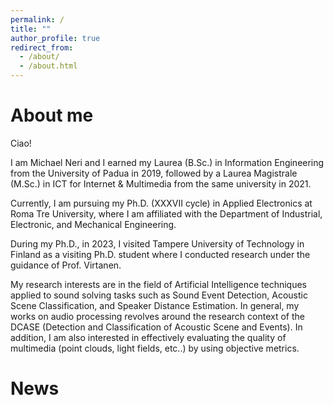 ```yaml
---
permalink: /
title: ""
author_profile: true
redirect_from: 
  - /about/
  - /about.html
---
```


About me 
======
Ciao! 

I am Michael Neri and I earned my Laurea (B.Sc.) in Information Engineering from the University of Padua in 2019, followed by a Laurea Magistrale (M.Sc.) in ICT for Internet & Multimedia from the same university in 2021. 

Currently, I am pursuing my Ph.D. (XXXVII cycle) in Applied Electronics at Roma Tre University, where I am affiliated with the Department of Industrial, Electronic, and Mechanical Engineering.

During my Ph.D., in 2023, I visited Tampere University of Technology in Finland as a visiting Ph.D. student where I conducted research under the guidance of Prof. Virtanen.

My research interests are in the field of Artificial Intelligence techniques applied to sound solving tasks such as Sound Event Detection, Acoustic Scene Classification, and Speaker Distance Estimation. In general, my works on audio processing revolves around the research context of the DCASE (Detection and Classification of Acoustic Scene and Events). In addition, I am also interested in effectively evaluating the quality of multimedia (point clouds, light fields, etc..) by using objective metrics.


News 
=====
